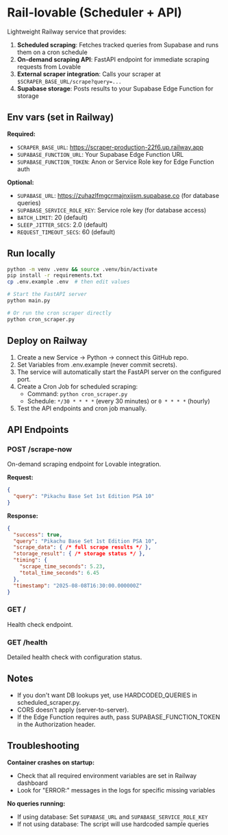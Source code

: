 # Rail-lovable (Scheduler + API)

Lightweight Railway service that provides:
1) **Scheduled scraping**: Fetches tracked queries from Supabase and runs them on a cron schedule
2) **On-demand scraping API**: FastAPI endpoint for immediate scraping requests from Lovable
3) **External scraper integration**: Calls your scraper at `$SCRAPER_BASE_URL/scrape?query=...`
4) **Supabase storage**: Posts results to your Supabase Edge Function for storage

## Env vars (set in Railway)
**Required:**
- `SCRAPER_BASE_URL`: https://scraper-production-22f6.up.railway.app
- `SUPABASE_FUNCTION_URL`: Your Supabase Edge Function URL
- `SUPABASE_FUNCTION_TOKEN`: Anon or Service Role key for Edge Function auth

**Optional:**
- `SUPABASE_URL`: https://zuhazlfmgcrmajnxijsm.supabase.co (for database queries)
- `SUPABASE_SERVICE_ROLE_KEY`: Service role key (for database access)
- `BATCH_LIMIT`: 20 (default)
- `SLEEP_JITTER_SECS`: 2.0 (default)
- `REQUEST_TIMEOUT_SECS`: 60 (default)

## Run locally
```bash
python -m venv .venv && source .venv/bin/activate
pip install -r requirements.txt
cp .env.example .env  # then edit values

# Start the FastAPI server
python main.py

# Or run the cron scraper directly
python cron_scraper.py
```

## Deploy on Railway
1. Create a new Service → Python → connect this GitHub repo.
2. Set Variables from .env.example (never commit secrets).
3. The service will automatically start the FastAPI server on the configured port.
4. Create a Cron Job for scheduled scraping:
   - Command: `python cron_scraper.py`
   - Schedule: `*/30 * * * *` (every 30 minutes) or `0 * * * *` (hourly)
5. Test the API endpoints and cron job manually.

## API Endpoints

### POST /scrape-now
On-demand scraping endpoint for Lovable integration.

**Request:**
```json
{
  "query": "Pikachu Base Set 1st Edition PSA 10"
}
```

**Response:**
```json
{
  "success": true,
  "query": "Pikachu Base Set 1st Edition PSA 10",
  "scrape_data": { /* full scrape results */ },
  "storage_result": { /* storage status */ },
  "timing": {
    "scrape_time_seconds": 5.23,
    "total_time_seconds": 6.45
  },
  "timestamp": "2025-08-08T16:30:00.000000Z"
}
```

### GET /
Health check endpoint.

### GET /health
Detailed health check with configuration status.

## Notes
- If you don't want DB lookups yet, use HARDCODED_QUERIES in scheduled_scraper.py.
- CORS doesn't apply (server-to-server).
- If the Edge Function requires auth, pass SUPABASE_FUNCTION_TOKEN in the Authorization header.

## Troubleshooting

**Container crashes on startup:**
- Check that all required environment variables are set in Railway dashboard
- Look for "ERROR:" messages in the logs for specific missing variables

**No queries running:**
- If using database: Set `SUPABASE_URL` and `SUPABASE_SERVICE_ROLE_KEY`
- If not using database: The script will use hardcoded sample queries 